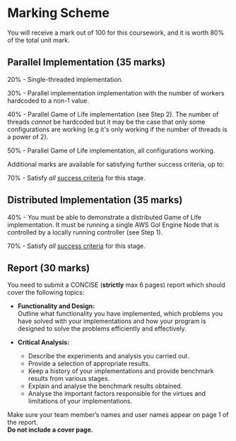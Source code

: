 # Marking Scheme

You will receive a mark out of 100 for this coursework, and it is worth 80% of the total unit mark.

## Parallel Implementation (35 marks)

20% - Single-threaded implementation.

30% - Parallel implementation implementation with the number of workers hardcoded to a non-1 value.

40% - Parallel Game of Life implementation (see Step 2).
The number of threads *cannot* be hardcoded but it may be the case that only some configurations are working
(e.g it's only working if the number of threads is a power of 2).

50% - Parallel Game of Life implementation, all configurations working.

Additional marks are available for satisfying further success criteria, up to:

70% - Satisfy *all* [success criteria](/golang/parallel/success-criteria) for this stage.

## Distributed Implementation (35 marks)

40% - You must be able to demonstrate a distributed Game of Life implementation.
It must be running a single AWS Gol Engine Node that is controlled by a locally running controller (see Step 1).

70% - Satisfy *all* [success criteria](/golang/distributed/success-criteria) for this stage.

## Report (30 marks)

You need to submit a CONCISE (**strictly** max 6 pages) report which should cover the following topics:

- **Functionality and Design:**\
    Outline what functionality you have implemented, which problems you have solved with your implementations and how your program is designed to solve the problems efficiently and effectively.

- **Critical Analysis:**
  - Describe the experiments and analysis you carried out.
  - Provide a selection of appropriate results.
  - Keep a history of your implementations and provide benchmark results from various stages.
  - Explain and analyse the benchmark results obtained.
  - Analyse the important factors responsible for the virtues and limitations of your implementations.

Make sure your team member’s names and user names appear on page 1 of the report.\
**Do not include a cover page.**
